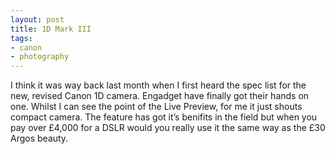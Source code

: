 ```yaml
---
layout: post
title: 1D Mark III
tags:
- canon
- photography
---
```

I think it was way back last month when I first heard the spec list for the new, revised Canon 1D camera. Engadget have finally got their hands on one. Whilst I can see the point of the Live Preview, for me it just shouts compact camera. The feature has got it’s benifits in the field but when you pay over £4,000 for a DSLR would you really use it the same way as the £30 Argos beauty.
